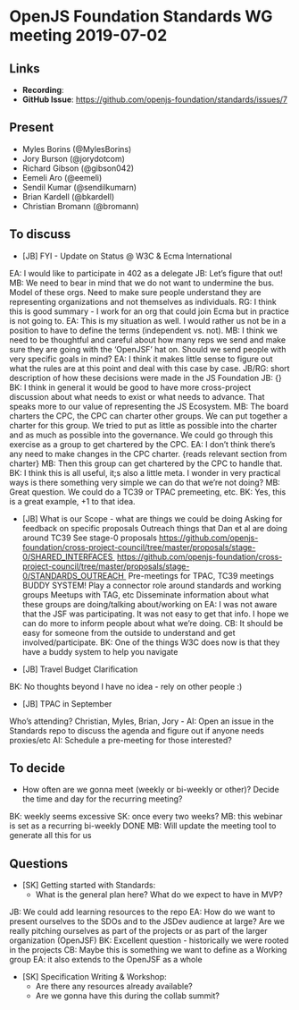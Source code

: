 # OpenJS Foundation Standards WG meeting 2019-07-02

## Links

* **Recording**:  
* **GitHub Issue**: https://github.com/openjs-foundation/standards/issues/7

## Present

- Myles Borins (@MylesBorins)
- Jory Burson (@jorydotcom)
- Richard Gibson (@gibson042)
- Eemeli Aro (@eemeli)
- Sendil Kumar (@sendilkumarn)
- Brian Kardell (@bkardell)
- Christian Bromann (@bromann)


## To discuss

* [JB] FYI - Update on Status @ W3C & Ecma International

EA: I would like to participate in 402 as a delegate
JB: Let’s figure that out!
MB: We need to bear in mind that we do not want to undermine the bus. Model of these orgs. Need to make sure people understand they are representing organizations and not themselves as individuals.
RG: I think this is good summary - I work for an org that could join Ecma but in practice is not going to.
EA: This is my situation as well. I would rather us not be in a position to have to define the terms (independent vs. not).
MB: I think we need to be thoughtful and careful about how many reps we send and make sure they are going with the ‘OpenJSF’ hat on. Should we send people with very specific goals in mind?
EA: I think it makes little sense to figure out what the rules are at this point and deal with this case by case.
JB/RG: short description of how these decisions were made in the JS Foundation
JB: {}
BK: I think in general it would be good to have more cross-project discussion about what needs to exist or what needs to advance. That speaks more to our value of representing the JS Ecosystem.
MB: The board charters the CPC, the CPC can charter other groups. We can put together a charter for this group. We tried to put as little as possible into the charter and as much as possible into the governance. We could go through this exercise as a group to get chartered by the CPC.
EA: I don’t think there’s any need to make changes in the CPC charter. {reads relevant section from charter}
MB: Then this group can get chartered by the CPC to handle that.
BK: I think this is all useful, it;s also a little meta. I wonder in very practical ways  is there something very simple we can do that we’re not doing?
MB: Great question. We could do a TC39 or TPAC premeeting, etc.
BK: Yes, this is a great example, +1 to that idea.

* [JB] What is our Scope - what are things we could be doing
Asking for feedback on specific proposals
Outreach things that Dan et al are doing around TC39
See stage-0 proposals
https://github.com/openjs-foundation/cross-project-council/tree/master/proposals/stage-0/SHARED_INTERFACES 
https://github.com/openjs-foundation/cross-project-council/tree/master/proposals/stage-0/STANDARDS_OUTREACH 
Pre-meetings for TPAC, TC39 meetings
BUDDY SYSTEM!
Play a connector role around standards and working groups
Meetups with TAG, etc
Disseminate information about what these groups are doing/talking about/working on
EA: I was not aware that the JSF was participating. It was not easy to get that info. I hope we can do more to inform people about what we’re doing.
CB: It should be easy for someone from the outside to understand and get involved/participate.
BK: One of the things W3C does now is that they have a buddy system to help you navigate

* [JB] Travel Budget Clarification

BK: No thoughts beyond I have no idea - rely on other people :)

* [JB] TPAC in September

Who’s attending? Christian, Myles, Brian, Jory -
AI: Open an issue in the Standards repo to discuss the agenda and figure out if anyone needs proxies/etc
AI: Schedule a pre-meeting for those interested?

## To decide

* How often are we gonna meet (weekly or bi-weekly or other)? Decide the time and day for the recurring meeting?

BK: weekly seems excessive
SK: once every two weeks?
MB: this webinar is set as a recurring bi-weekly
DONE
MB: Will update the meeting tool to generate all this for us

## Questions

* [SK] Getting started with Standards:
  - What is the general plan here? What do we expect to have in MVP?

JB: We could add learning resources to the repo
EA: How do we want to present ourselves to the SDOs and to the JSDev audience at large? Are we really pitching ourselves as part of the projects or as part of the larger organization (OpenJSF)
BK: Excellent question - historically we were rooted in the projects
CB: Maybe this is something we want to define as a Working group
EA: it also extends to the OpenJSF as a whole

* [SK] Specification Writing & Workshop:
  - Are there any resources already available?
  - Are we gonna have this during the collab summit?
